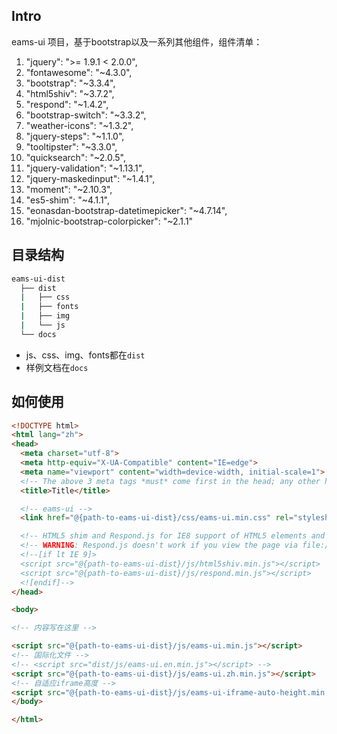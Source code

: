 ## Intro

eams-ui 项目，基于bootstrap以及一系列其他组件，组件清单：

1. "jquery": ">= 1.9.1 < 2.0.0",
1. "fontawesome": "~4.3.0",
1. "bootstrap": "~3.3.4",
1. "html5shiv": "~3.7.2",
1. "respond": "~1.4.2",
1. "bootstrap-switch": "~3.3.2",
1. "weather-icons": "~1.3.2",
1. "jquery-steps": "~1.1.0",
1. "tooltipster": "~3.3.0",
1. "quicksearch": "~2.0.5",
1. "jquery-validation": "~1.13.1",
1. "jquery-maskedinput": "~1.4.1",
1. "moment": "~2.10.3",
1. "es5-shim": "~4.1.1",
1. "eonasdan-bootstrap-datetimepicker": "~4.7.14",
1. "mjolnic-bootstrap-colorpicker": "~2.1.1"

## 目录结构

```bash
eams-ui-dist
  ├── dist
  |   ├── css
  |   ├── fonts
  |   ├── img
  |   └── js
  └── docs
```

* js、css、img、fonts都在``dist``
* 样例文档在``docs``

## 如何使用

```html
<!DOCTYPE html>
<html lang="zh">
<head>
  <meta charset="utf-8">
  <meta http-equiv="X-UA-Compatible" content="IE=edge">
  <meta name="viewport" content="width=device-width, initial-scale=1">
  <!-- The above 3 meta tags *must* come first in the head; any other head content must come *after* these tags -->
  <title>Title</title>

  <!-- eams-ui -->
  <link href="@{path-to-eams-ui-dist}/css/eams-ui.min.css" rel="stylesheet">

  <!-- HTML5 shim and Respond.js for IE8 support of HTML5 elements and media queries -->
  <!-- WARNING: Respond.js doesn't work if you view the page via file:// -->
  <!--[if lt IE 9]>
  <script src="@{path-to-eams-ui-dist}/js/html5shiv.min.js"></script>
  <script src="@{path-to-eams-ui-dist}/js/respond.min.js"></script>
  <![endif]-->
</head>

<body>

<!-- 内容写在这里 -->

<script src="@{path-to-eams-ui-dist}/js/eams-ui.min.js"></script>
<!-- 国际化文件 -->
<!-- <script src="dist/js/eams-ui.en.min.js"></script> -->
<script src="@{path-to-eams-ui-dist}/js/eams-ui.zh.min.js"></script>
<!-- 自适应iframe高度 -->
<script src="@{path-to-eams-ui-dist}/js/eams-ui-iframe-auto-height.min.js"></script>
</body>

</html>
```
